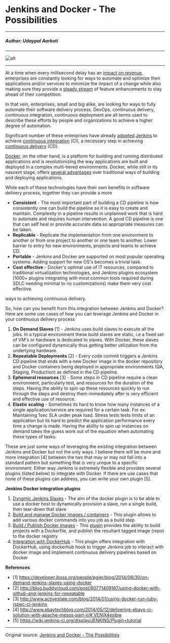 # Jenkins and Docker - The Possibilities

---

##### Author: Udaypal Aarkoti

---

![alt](http://resource.docker.cn/jenkins-and-docker.png)

---

At a time when every millisecond delay has an [impact on revenue](https://news.ycombinator.com/item?id=273900), enterprises are constantly looking for ways to automate and optimize their applications and/or services to minimize the impact of a change while also making sure they provide a [steady stream](https://news.ycombinator.com/item?id=2971521) of feature enhancements to stay ahead of their competition. 

In that vein, enterprises, small and big alike, are looking for ways to fully automate their software delivery process. DevOps, continuous delivery, continuous integration, continuous deployment are all terms used to describe these efforts by people and organizations to achieve a higher degree of automation.

Significant number of these enterprises have already [adopted](http://zeroturnaround.com/rebellabs/10-kick-ass-technologies-modern-developers-love/6/) [Jenkins](http://jenkins-ci.org/) to achieve [continuous integration](http://en.wikipedia.org/wiki/Continuous_integration) (CI), a necessary step in achieving [continuous delivery](http://en.wikipedia.org/wiki/Continuous_delivery) (CD).

[Docker](https://www.docker.com/whatisdocker/), on the other hand, is a platform for building and running distributed applications and is revolutionizing the way applications are built and deployed in a complex multi-tiered environments. Docker, while still in its nascent stage, offers [several advantages](https://access.redhat.com/documentation/en-US/Red_Hat_Enterprise_Linux/7/html/7.0_Release_Notes/sect-Red_Hat_Enterprise_Linux-7.0_Release_Notes-Linux_Containers_with_Docker_Format-Advantages_of_Using_Docker.html) over traditional ways of building and deploying applications.

While each of these technologies have their own benefits in software delivery process, together they can provide a more

- **Consistent** - The most important part of building a CD pipeline is how consistently one can build the pipeline so it is easy to create and maintain. Complexity in a pipeline results in unplanned work that is hard to automate and requires human intervention. A good CD pipeline is one that can self heal or provide accurate data so appropriate measures can be taken.
- **Replicable** - Replicate the implementation from one environment to another or from one project to another or one team to another. Lower barrier to entry for new environments, projects and teams to achieve CD.
- **Portable** - Jenkins and Docker are supported on most popular operating systems. Adding support for new OS's becomes a trivial task.
- **Cost effective** - Docker's optimal use of IT resources, compared to traditional virtualization technologies, and Jenkins plugins ecosystem (1000+ plugins integrating with most common tools required during SDLC needing minimal to no customizations) make them very cost effective.

ways to achieving continuous delivery.

So, how can you benefit from this integration between Jenkins and Docker? Here are some use cases of how you can leverage Jenkins and Docker in your continuous delivery process

1. **On Demand Slaves** [1] - Jenkins uses build slaves to execute all the jobs. In a typical environment these build slaves are static, i.e a fixed set of VM's or hardware is dedicated to slaves. With Docker, these slaves can be configured dynamically thus getting better utilization from the underlying hardware.
2. **Repeatable Deployments** [2] - Every code commit triggers a Jenkins CD pipeline that ends with a new Docker image in the docker repository and Docker containers being deployed in appropriate environments (QA, Staging, Production) as defined in the CD pipeline.
3. **Ephemeral resources** [3] - Some steps in CD pipeline require a clean environment, particularly test, and resources for the duration of the steps. Having the ability to spin up these resources quickly to run through the steps and destroy them immediately after is very efficient and effective use of resource.  
4. **Elastic scaling** - Sometimes its hard to know how many instances of a single application/service are required for a certain task. For ex: Maintaining 1sec SLA under peak load. Stress tests tests limits of an application but its hard to predict the application performance every time a change is made. Having the ability to spin up instances on demand takes the guess work out of the equation when automating these types of tasks.

These are just some ways of leveraging the existing integration between Jenkins and Docker but not the only ways. I believe there will be more and more integration [4] between the two that may or may not fall into a standard pattern but something that is very unique to a specific environment. Either way Jenkins is extremely flexible and provides several plugins (listed below) to integrate with Docker. If there are use cases that none of these plugins can address, you can write your own plugin [5]. 

**Jenkins Docker integration plugins**

1. [Dynamic Jenkins Slaves](https://wiki.jenkins-ci.org/display/JENKINS/Docker+Plugin) - The aim of the docker plugin is to be able to use a docker host to dynamically provision a slave, run a single build, then tear-down that slave
2. [Build and manage Docker images / containers](https://wiki.jenkins-ci.org/display/JENKINS/Docker+build+step+plugin) - This plugin allows to add various docker commands into you job as a build step
3. [Build / Publish Docker images](https://wiki.jenkins-ci.org/display/JENKINS/Docker+build+step+plugin) - This [plugin](https://github.com/jenkinsci/docker-build-publish-plugin) provides the ability to build projects with a Dockerfile, and publish the resultant tagged image (repo) to the docker registry
4. [Integration with DockerHub](https://wiki.jenkins-ci.org/display/JENKINS/DockerHub+Plugin) - This plugin offers integration with DockerHub, using dockerhub hook to trigger Jenkins job to interact with docker image and implement continuous delivery pipelines based on Docker
 
**References**

- [1] https://developer.jboss.org/people/pgier/blog/2014/06/30/on-demand-jenkins-slaves-using-docker
- [2] http://blog.buddycloud.com/post/80771409167/using-docker-with-github-and-jenkins-for-repeatable
- [3] http://www.activestate.com/blog/2014/01/using-docker-run-ruby-rspec-ci-jenkins
- [4] http://www.ebaytechblog.com/2014/05/12/delivering-ebays-ci-solution-with-apache-mesos-part-ii/#.VENjX4eslbw
- [5] https://wiki.jenkins-ci.org/display/JENKINS/Plugin+tutorial

---

Original source: [Jenkins and Docker - The Possibilities](http://randamthoughts.blogspot.jp/2014/10/jenkins-and-docker-possibilities.html)
